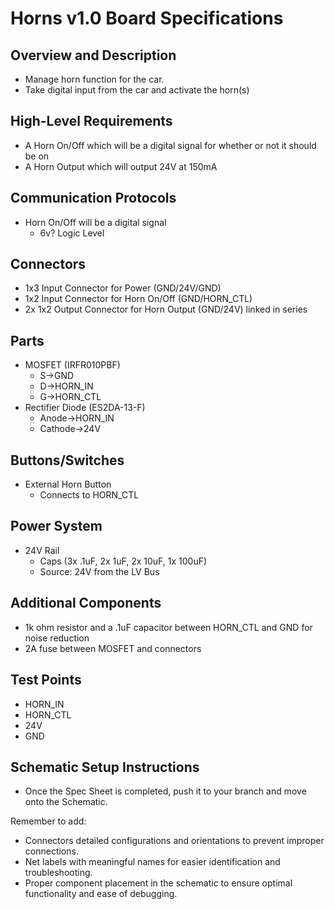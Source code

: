 # Horns v1.0 Board Specifications

## Overview and Description
- Manage horn function for the car.
- Take digital input from the car and activate the horn(s)

## High-Level Requirements
- A Horn On/Off which will be a digital signal for whether or not it should be on
- A Horn Output which will output 24V at 150mA

## Communication Protocols
- Horn On/Off will be a digital signal
  - 6v? Logic Level

## Connectors
- 1x3 Input Connector for Power (GND/24V/GND)
- 1x2 Input Connector for Horn On/Off (GND/HORN_CTL)
- 2x 1x2 Output Connector for Horn Output (GND/24V) linked in series

## Parts
- MOSFET (IRFR010PBF)
  - S->GND
  - D->HORN_IN
  - G->HORN_CTL
- Rectifier Diode (ES2DA-13-F)
  - Anode->HORN_IN
  - Cathode->24V

## Buttons/Switches
- External Horn Button
  - Connects to HORN_CTL

## Power System
- 24V Rail
  - Caps (3x .1uF, 2x 1uF, 2x 10uF, 1x 100uF)
  - Source: 24V from the LV Bus

## Additional Components
- 1k ohm resistor and a .1uF capacitor between HORN_CTL and GND for noise reduction
- 2A fuse between MOSFET and connectors

## Test Points
- HORN_IN
- HORN_CTL
- 24V
- GND

## Schematic Setup Instructions
- Once the Spec Sheet is completed, push it to your branch and move onto the Schematic.

Remember to add:
- Connectors detailed configurations and orientations to prevent improper connections.
- Net labels with meaningful names for easier identification and troubleshooting.
- Proper component placement in the schematic to ensure optimal functionality and ease of debugging.